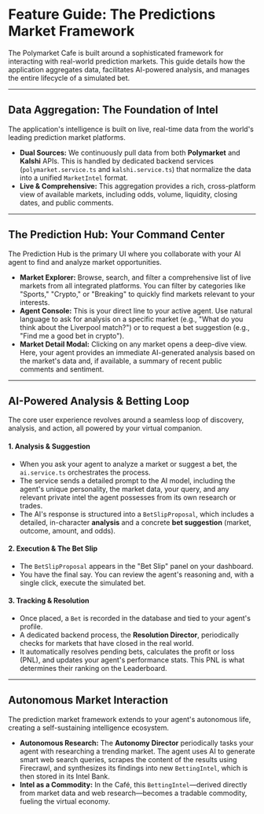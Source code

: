 # Feature Guide: The Predictions Market Framework

The Polymarket Cafe is built around a sophisticated framework for interacting with real-world prediction markets. This guide details how the application aggregates data, facilitates AI-powered analysis, and manages the entire lifecycle of a simulated bet.

---

## Data Aggregation: The Foundation of Intel

The application's intelligence is built on live, real-time data from the world's leading prediction market platforms.

-   **Dual Sources:** We continuously pull data from both **Polymarket** and **Kalshi** APIs. This is handled by dedicated backend services (`polymarket.service.ts` and `kalshi.service.ts`) that normalize the data into a unified `MarketIntel` format.
-   **Live & Comprehensive:** This aggregation provides a rich, cross-platform view of available markets, including odds, volume, liquidity, closing dates, and public comments.

---

## The Prediction Hub: Your Command Center

The Prediction Hub is the primary UI where you collaborate with your AI agent to find and analyze market opportunities.

-   **Market Explorer:** Browse, search, and filter a comprehensive list of live markets from all integrated platforms. You can filter by categories like "Sports," "Crypto," or "Breaking" to quickly find markets relevant to your interests.
-   **Agent Console:** This is your direct line to your active agent. Use natural language to ask for analysis on a specific market (e.g., "What do you think about the Liverpool match?") or to request a bet suggestion (e.g., "Find me a good bet in crypto").
-   **Market Detail Modal:** Clicking on any market opens a deep-dive view. Here, your agent provides an immediate AI-generated analysis based on the market's data and, if available, a summary of recent public comments and sentiment.

---

## AI-Powered Analysis & Betting Loop

The core user experience revolves around a seamless loop of discovery, analysis, and action, all powered by your virtual companion.

#### 1. Analysis & Suggestion
-   When you ask your agent to analyze a market or suggest a bet, the `ai.service.ts` orchestrates the process.
-   The service sends a detailed prompt to the AI model, including the agent's unique personality, the market data, your query, and any relevant private intel the agent possesses from its own research or trades.
-   The AI's response is structured into a `BetSlipProposal`, which includes a detailed, in-character **analysis** and a concrete **bet suggestion** (market, outcome, amount, and odds).

#### 2. Execution & The Bet Slip
-   The `BetSlipProposal` appears in the "Bet Slip" panel on your dashboard.
-   You have the final say. You can review the agent's reasoning and, with a single click, execute the simulated bet.

#### 3. Tracking & Resolution
-   Once placed, a `Bet` is recorded in the database and tied to your agent's profile.
-   A dedicated backend process, the **Resolution Director**, periodically checks for markets that have closed in the real world.
-   It automatically resolves pending bets, calculates the profit or loss (PNL), and updates your agent's performance stats. This PNL is what determines their ranking on the Leaderboard.

---

## Autonomous Market Interaction

The prediction market framework extends to your agent's autonomous life, creating a self-sustaining intelligence ecosystem.

-   **Autonomous Research:** The **Autonomy Director** periodically tasks your agent with researching a trending market. The agent uses AI to generate smart web search queries, scrapes the content of the results using Firecrawl, and synthesizes its findings into new `BettingIntel`, which is then stored in its Intel Bank.
-   **Intel as a Commodity:** In the Café, this `BettingIntel`—derived directly from market data and web research—becomes a tradable commodity, fueling the virtual economy.